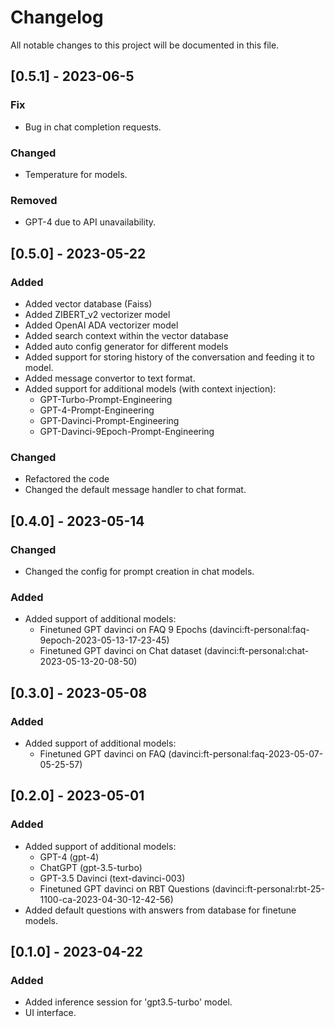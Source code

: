 # Changelog

All notable changes to this project will be documented in this file.

## [0.5.1] - 2023-06-5

### Fix

- Bug in chat completion requests.

### Changed

- Temperature for models.

### Removed

- GPT-4 due to API unavailability.

## [0.5.0] - 2023-05-22

### Added

- Added vector database (Faiss)
- Added ZIBERT_v2 vectorizer model
- Added OpenAI ADA vectorizer model
- Added search context within the vector database
- Added auto config generator for different models
- Added support for storing history of the conversation and feeding it to model.
- Added message convertor to text format.
- Added support for additional models (with context injection):
    * GPT-Turbo-Prompt-Engineering
    * GPT-4-Prompt-Engineering
    * GPT-Davinci-Prompt-Engineering
    * GPT-Davinci-9Epoch-Prompt-Engineering

### Changed

- Refactored the code
- Changed the default message handler to chat format.

## [0.4.0] - 2023-05-14

### Changed

- Changed the config for prompt creation in chat models.

### Added

- Added support of additional models:
    * Finetuned GPT davinci on FAQ 9 Epochs (davinci:ft-personal:faq-9epoch-2023-05-13-17-23-45)
    * Finetuned GPT davinci on Chat dataset (davinci:ft-personal:chat-2023-05-13-20-08-50)

## [0.3.0] - 2023-05-08

### Added

- Added support of additional models:
    * Finetuned GPT davinci on FAQ (davinci:ft-personal:faq-2023-05-07-05-25-57)

## [0.2.0] - 2023-05-01

### Added

- Added support of additional models:
    * GPT-4 (gpt-4)
    * ChatGPT (gpt-3.5-turbo)
    * GPT-3.5 Davinci (text-davinci-003)
    * Finetuned GPT davinci on RBT Questions 
    (davinci:ft-personal:rbt-25-1100-ca-2023-04-30-12-42-56)
- Added default questions with answers from database for finetune models.

## [0.1.0] - 2023-04-22

### Added

- Added inference session for 'gpt3.5-turbo' model.
- UI interface.
